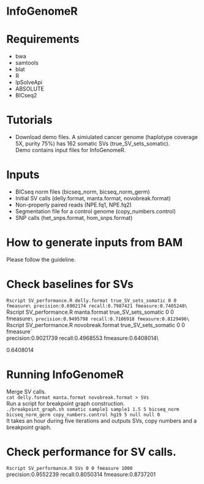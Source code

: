 # InfoGenomeR
# Requirements
- bwa
- samtools
- blat
- R
- lpSolveApi
- ABSOLUTE
- BICseq2
# Tutorials
- Download demo files.
A simiulated cancer genome (haplotype coverage 5X, purity 75%) has 162 somatic SVs (true_SV_sets_somatic).\
Demo contains input files for InfoGenomeR. 

# Inputs
- BICseq norm files (bicseq_norm, bicseq_norm_germ)
- Initial SV calls (delly.format, manta.format, novobreak.format)
- Non-properly paired reads (NPE.fq1, NPE.fq2)
- Segmentation file for a control genome (copy_numbers.control)
- SNP calls (het_snps.format, hom_snps.format)
# How to generate inputs from BAM
Please follow the guideline.
# Check baselines for SVs
`Rscript SV_performance.R delly.format true_SV_sets_somatic 0 0 fmeasure\
precision:0.6902174 recall:0.7987421 fmeasure:0.7405248\
`Rscript SV_performance.R manta.format true_SV_sets_somatic 0 0 fmeasure`\
precision:0.9495798 recall:0.7106918 fmeasure:0.8129496\
`Rscript SV_performance.R novobreak.format true_SV_sets_somatic 0 0 fmeasure`\
precision:0.9021739 recall:0.4968553 fmeasure:0.6408014\

0.6408014
# Running InfoGenomeR
Merge SV calls.\
`cat delly.format manta.format novobreak.format > SVs`\
Run a script for breakpoint graph construction.\
`./breakpoint_graph.sh somatic sample1 sample1 1.5 5 bicseq_norm bicseq_norm_germ copy_numbers.control hg19 5 null null 0`\
It takes an hour during five iterations and outputs SVs, copy numbers and a breakpoint graph.
# Check performance for SV calls.
`Rscript SV_performance.R SVs 0 0 fmeasure 1000`\
precision:0.9552239 recall:0.8050314 fmeasure:0.8737201
